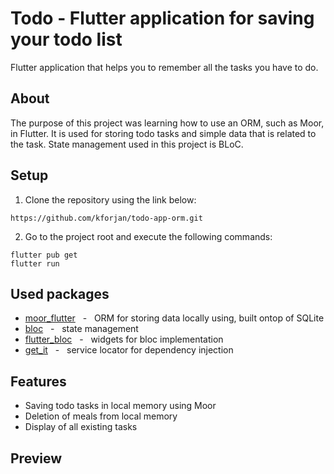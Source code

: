 # Todo - Flutter application for saving your todo list

Flutter application that helps you to remember all the tasks you have to do.

## About
The purpose of this project was learning how to use an ORM, such as Moor, in Flutter. It is used for storing todo tasks and simple data that is related to the task. State management used in this project is BLoC.

## Setup
  1. Clone the repository using the link below:
  ```
  https://github.com/kforjan/todo-app-orm.git
  ```
  2. Go to the project root and execute the following commands:
  ```
  flutter pub get
  flutter run
  ```


## Used packages
  * [moor_flutter](https://pub.dev/packages/moor_flutter) &nbsp; - &nbsp; ORM for storing data locally using, built ontop of SQLite
  * [bloc](https://pub.dev/packages/bloc) &nbsp; - &nbsp; state management
  * [flutter_bloc](https://pub.dev/packages/flutter_bloc) &nbsp; - &nbsp; widgets for bloc implementation
  * [get_it](https://pub.dev/packages/get_it) &nbsp; - &nbsp; service locator for dependency injection


## Features
  * Saving todo tasks in local memory using Moor
  * Deletion of meals from local memory
  * Display of all existing tasks

## Preview
